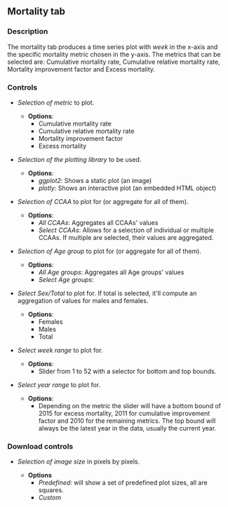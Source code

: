 ## Mortality tab

### Description

The mortality tab produces a time series plot with *week* in the x-axis and the specific mortality metric chosen in the y-axis. The metrics that can be selected are: Cumulative mortality rate, Cumulative relative mortality rate, Mortality improvement factor and Excess mortality.

### Controls

+  *Selection of metric* to plot.

    + **Options**:
      +  Cumulative mortality rate
      +  Cumulative relative mortality rate
      +  Mortality improvement factor
      +  Excess mortality

+   *Selection of the plotting library* to be used.
    
    + **Options**:
      + *ggplot2*: Shows a static plot (an image)
      + *plotly*: Shows an interactive plot (an embedded HTML object)

+   *Selection of CCAA* to plot for (or aggregate for all of them).

    + **Options**:
      + *All CCAAs*: Aggregates all CCAAs' values
      + *Select CCAAs*: Allows for a selection of individual or multiple CCAAs. If multiple are selected, their values are aggregated.

+ *Selection of Age group* to plot for (or aggregate for all of them).

    + **Options**:
      + *All Age groups*: Aggregates all Age groups' values
      + *Select Age groups*: 

+ *Select Sex/Total* to plot for. If total is selected, it'll compute an aggregation of values for males and females.

    + **Options**:
      + Females
      + Males
      + Total

+ *Select week range* to plot for.

  + **Options**:
    + Slider from 1 to 52 with a selector for bottom and top bounds.

+ *Select year range* to plot for.

  + **Options**:
    + Depending on the metric the slider will have a bottom bound of 2015 for excess mortality, 2011 for cumulative improvement factor and 2010 for the remaining metrics. The top bound will always be the latest year in the data, usually the current year.

### Download controls

  + *Selection of image size* in pixels by pixels.

    + **Options** 
      + *Predefined*: will show a set of predefined plot sizes, all are squares.
      + *Custom*